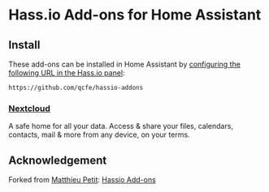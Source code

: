 # Hass.io Add-ons for Home Assistant

## Install

These add-ons can be installed in Home Assistant by [configuring the following URL in the Hass.io panel](https://home-assistant.io/hassio/installing_third_party_addons/):

```txt
https://github.com/qcfe/hassio-addons
```

### [Nextcloud](nextcloud)

A safe home for all your data. Access & share your files, calendars, contacts, mail & more from any device, on your terms.

## Acknowledgement

Forked from [Matthieu Petit](https://github.com/mtthp): [Hassio Add-ons](https://github.com/mtthp/hassio-addons/)

